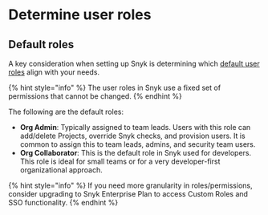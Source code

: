 # Determine user roles

## Default  roles

A key consideration when setting up Snyk is determining which [default user roles](../../../admin/user-roles/pre-defined-roles.md) align with your needs.

{% hint style="info" %}
The user roles in Snyk use a fixed set of permissions that cannot be changed.&#x20;
{% endhint %}

The following are the default roles:

* **Org Admin**: Typically assigned to team leads. Users with this role can add/delete Projects, override Snyk checks, and provision users. It is common to assign this to team leads, admins, and security team users.&#x20;
* **Org Collaborator**: This is the default role in Snyk used for developers. This role is ideal for small teams or for a very developer-first organizational approach.&#x20;

{% hint style="info" %}
If you need more granularity in roles/permissions, consider upgrading to Snyk Enterprise Plan to access Custom Roles and SSO functionality.
{% endhint %}
